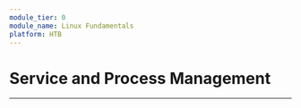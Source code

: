 ```yaml
---
module_tier: 0
module_name: Linux Fundamentals
platform: HTB
---
```

# Service and Process Management
---
